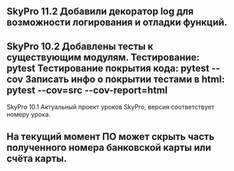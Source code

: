 SkyPro 11.2
Добавили декоратор log для возможности логирования и отладки функций.
----------------------------------------------------------------------------------------------------
SkyPro 10.2
Добавлены тесты к существующим модулям.
Тестирование: pytest
Тестирование покрытия кода: pytest --cov
Записать инфо о покрытии тестами в html: pytest --cov=src --cov-report=html
----------------------------------------------------------------------------------------------------
SkyPro 10.1
Актуальный проект уроков SkyPro, версия соответствует номеру урока.

На текущий момент ПО может скрыть часть полученного номера банковской карты или счёта карты.
----------------------------------------------------------------------------------------------------
